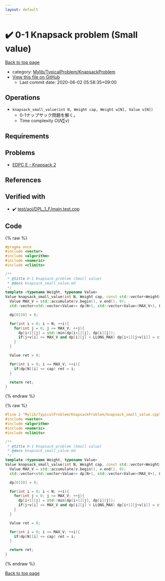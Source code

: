 ```yaml
---
layout: default
---
```


<!-- mathjax config similar to math.stackexchange -->
<script type="text/javascript" async
  src="https://cdnjs.cloudflare.com/ajax/libs/mathjax/2.7.5/MathJax.js?config=TeX-MML-AM_CHTML">
</script>
<script type="text/x-mathjax-config">
  MathJax.Hub.Config({
    TeX: { equationNumbers: { autoNumber: "AMS" }},
    tex2jax: {
      inlineMath: [ ['$','$'] ],
      processEscapes: true
    },
    "HTML-CSS": { matchFontHeight: false },
    displayAlign: "left",
    displayIndent: "2em"
  });
</script>

<script type="text/javascript" src="https://cdnjs.cloudflare.com/ajax/libs/jquery/3.4.1/jquery.min.js"></script>
<script src="https://cdn.jsdelivr.net/npm/jquery-balloon-js@1.1.2/jquery.balloon.min.js" integrity="sha256-ZEYs9VrgAeNuPvs15E39OsyOJaIkXEEt10fzxJ20+2I=" crossorigin="anonymous"></script>
<script type="text/javascript" src="../../../../assets/js/copy-button.js"></script>
<link rel="stylesheet" href="../../../../assets/css/copy-button.css" />


# :heavy_check_mark: 0-1 Knapsack problem (Small value)

<a href="../../../../index.html">Back to top page</a>

* category: <a href="../../../../index.html#4bc951e5ca9130b2259fc85dc53eb972">Mylib/TypicalProblem/KnapsackProblem</a>
* <a href="{{ site.github.repository_url }}/blob/master/Mylib/TypicalProblem/KnapsackProblem/knapsack_small_value.cpp">View this file on GitHub</a>
    - Last commit date: 2020-06-02 05:58:35+09:00




## Operations

- `knapsack_small_value(int N, Weight cap, Weight w[N], Value v[N])`
	- 0-1ナップサック問題を解く。
	- Time complexity $O(N \sum v)$

## Requirements

## Problems

- [EDPC E - Knapsack 2](https://atcoder.jp/contests/dp/tasks/dp_e)

## References



## Verified with

* :heavy_check_mark: <a href="../../../../verify/test/aoj/DPL_1_F/main.test.cpp.html">test/aoj/DPL_1_F/main.test.cpp</a>


## Code

<a id="unbundled"></a>
{% raw %}
```cpp
#pragma once
#include <vector>
#include <algorithm>
#include <numeric>
#include <climits>

/**
 * @title 0-1 Knapsack problem (Small value)
 * @docs knapsack_small_value.md
 */
template <typename Weight, typename Value>
Value knapsack_small_value(int N, Weight cap, const std::vector<Weight> &w, const std::vector<Value> &v){
  Value MAX_V = std::accumulate(v.begin(), v.end(), 0);
  std::vector<std::vector<Value>> dp(N+1, std::vector<Value>(MAX_V+1, LLONG_MAX));

  dp[0][0] = 0;

  for(int i = 0; i < N; ++i){
    for(int j = 0; j <= MAX_V; ++j){
      dp[i+1][j] = std::min(dp[i+1][j], dp[i][j]);
      if(j+v[i] <= MAX_V and dp[i][j] < LLONG_MAX) dp[i+1][j+v[i]] = std::min(dp[i+1][j+v[i]], dp[i][j]+w[i]);
    }
  }

  Value ret = 0;

  for(int i = 0; i <= MAX_V; ++i){
    if(dp[N][i] <= cap) ret = i;
  }

  return ret;
}

```
{% endraw %}

<a id="bundled"></a>
{% raw %}
```cpp
#line 2 "Mylib/TypicalProblem/KnapsackProblem/knapsack_small_value.cpp"
#include <vector>
#include <algorithm>
#include <numeric>
#include <climits>

/**
 * @title 0-1 Knapsack problem (Small value)
 * @docs knapsack_small_value.md
 */
template <typename Weight, typename Value>
Value knapsack_small_value(int N, Weight cap, const std::vector<Weight> &w, const std::vector<Value> &v){
  Value MAX_V = std::accumulate(v.begin(), v.end(), 0);
  std::vector<std::vector<Value>> dp(N+1, std::vector<Value>(MAX_V+1, LLONG_MAX));

  dp[0][0] = 0;

  for(int i = 0; i < N; ++i){
    for(int j = 0; j <= MAX_V; ++j){
      dp[i+1][j] = std::min(dp[i+1][j], dp[i][j]);
      if(j+v[i] <= MAX_V and dp[i][j] < LLONG_MAX) dp[i+1][j+v[i]] = std::min(dp[i+1][j+v[i]], dp[i][j]+w[i]);
    }
  }

  Value ret = 0;

  for(int i = 0; i <= MAX_V; ++i){
    if(dp[N][i] <= cap) ret = i;
  }

  return ret;
}

```
{% endraw %}

<a href="../../../../index.html">Back to top page</a>

